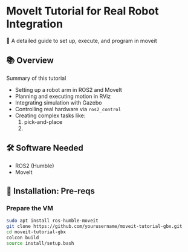 # MoveIt Tutorial for Real Robot Integration

🚀 A detailed guide to set up, execute, and program in moveit 


## 📚 Overview

Summary of this tutorial
- Setting up a robot arm in ROS2 and MoveIt
- Planning and executing motion in RViz
- Integrating simulation with Gazebo
- Controlling real hardware via `ros2_control`
- Creating complex tasks like:
  1. pick-and-place
  2. 


## 🛠 Software Needed

- ROS2 (Humble)
- MoveIt 

## 🧰 Installation: Pre-reqs

### Prepare the VM

```bash
sudo apt install ros-humble-moveit
git clone https://github.com/yourusername/moveit-tutorial-gbx.git
cd moveit-tutorial-gbx
colcon build
source install/setup.bash
